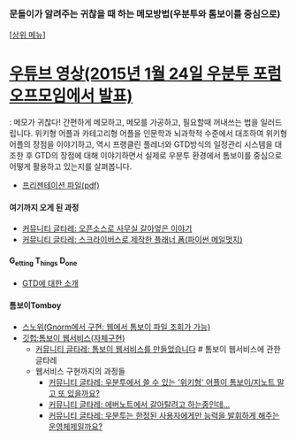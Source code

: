 ### 문돌이가 알려주는 귀찮을 때 하는 메모방법(우분투와 톰보이를 중심으로)
[[상위 메뉴](https://github.com/kimsg1984/_Presentation)]  

# [우튜브 영상(2015년 1월 24일 우분투 포럼 오프모임에서 발표)](http://www.youtube.com/watch?v=S4NPuxbs6nI)  

: 메모가 귀찮다! 간편하게 메모하고, 메모를 가공하고, 필요할때 꺼내쓰는 법을 일러드립니다. 위키형 어플과 카테고리형 어플을 인문학과 뇌과학적 수준에서 대조하여 위키형 어플의 장점을 이야기하고, 역시 프랭클린 플레너와 GTD방식의 일정관리 시스템을 대조한 후 GTD의 장점에 대해 이야기하면서 실제로 우분투 환경에서 톰보이를 중심으로 어떻게 활용하고 있는지를 살펴봅니다.  

- [프리젠테이션 파일(pdf)](http://www.slideshare.net/wishtheheaven/ss-43872162)    

#### 여기까지 오게 된 과정  

- [커뮤니티 글타레: 오픈소스로 사무실 갈아엎은 이야기](http://www.ubuntu-kr.org/viewtopic.php?f=25&t=24565)  
- [커뮤니티 글타레: 스크라이버스로 제작한 플래너 폼(파이썬 메일멋지)](http://www.ubuntu-kr.org/viewtopic.php?f=25&t=23601)  


#### G<sub>etting</sub> T<sub>hings</sub> D<sub>one</sub>  


- [GTD에 대한 소개](http://blog.daum.net/duckkkh/743006)


#### 톰보이Tomboy   

- [스노위(Gnorm에서 구현: 웹에서 톰보이 파일 조회가 가능)](http://live.gnome.org/Snowy)  
- [깃헙:톰보이 웹서비스(자체구현)](https://github.com/kimsg1984/tomboy_web_service)
    + [커뮤니티 글타레: 톰보이 웹서비스를 만들었습니다](http://www.ubuntu-kr.org/viewtopic.php?f=4&t=23407) # 톰보이 웹서비스에 관한 글타레
    + 웹서비스 구현까지의 과정들    
        + [커뮤니티 글타레: 우분투에서 쓸 수 있는 '위키형' 어플이 톰보이/지노트 말고 또 있을까요?](http://www.ubuntu-kr.org/viewtopic.php?p=105226#p105226)
        + [커뮤니티 글타레: 에버노트에서 갈아탈려고 하는중인데...](http://www.ubuntu-kr.org/viewtopic.php?f=4&t=22627&p=105320&hilit=%ED%86%B0%EB%B3%B4%EC%9D%B4#p105320)
        + [커뮤니티 글타레: 우분투는 한정된 사용자에게만 능력을 발휘하게 해주는 운영체제일까요?](http://www.ubuntu-kr.org/viewtopic.php?f=4&t=25234&p=114883&hilit=%ED%86%B0%EB%B3%B4%EC%9D%B4#p114883)
        



